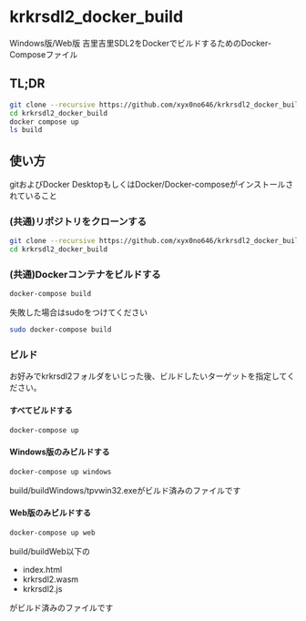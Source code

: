 # krkrsdl2_docker_build
Windows版/Web版 吉里吉里SDL2をDockerでビルドするためのDocker-Composeファイル

## TL;DR

```bash
git clone --recursive https://github.com/xyx0no646/krkrsdl2_docker_build.git
cd krkrsdl2_docker_build
docker compose up
ls build
```

## 使い方

gitおよびDocker DesktopもしくはDocker/Docker-composeがインストールされていること

### (共通)リポジトリをクローンする

```bash
git clone --recursive https://github.com/xyx0no646/krkrsdl2_docker_build.git
cd krkrsdl2_docker_build
```

### (共通)Dockerコンテナをビルドする
```bash
docker-compose build
```

失敗した場合はsudoをつけてください

```bash
sudo docker-compose build
```

### ビルド
お好みでkrkrsdl2フォルダをいじった後、ビルドしたいターゲットを指定してください。

#### すべてビルドする

```bash
docker-compose up
```
#### Windows版のみビルドする

```bash
docker-compose up windows
```

build/buildWindows/tpvwin32.exeがビルド済みのファイルです

#### Web版のみビルドする

```bash
docker-compose up web
```

build/buildWeb以下の

- index.html
- krkrsdl2.wasm
- krkrsdl2.js

がビルド済みのファイルです
